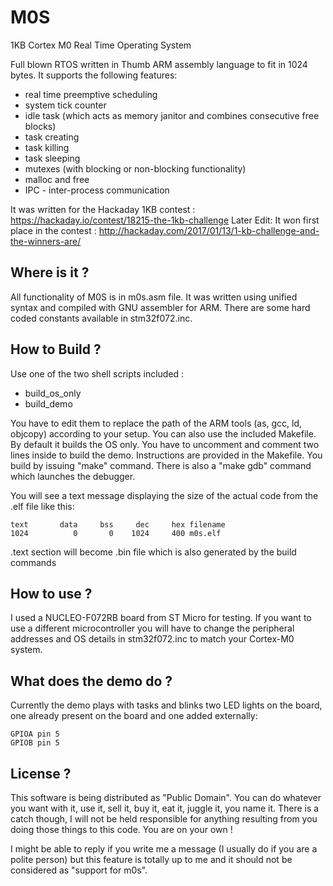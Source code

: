 # M0S
1KB Cortex M0 Real Time Operating System

Full blown RTOS written in Thumb ARM assembly language to fit in 1024 bytes.
It supports the following features:

- real time preemptive scheduling
- system tick counter
- idle task (which acts as memory janitor and combines consecutive free blocks)
- task creating
- task killing
- task sleeping
- mutexes (with blocking or non-blocking functionality)
- malloc and free
- IPC - inter-process communication

It was written for the Hackaday 1KB contest : https://hackaday.io/contest/18215-the-1kb-challenge
Later Edit: It won first place in the contest : http://hackaday.com/2017/01/13/1-kb-challenge-and-the-winners-are/

Where is it ?
-------------
All functionality of M0S is in m0s.asm file. It was written using unified syntax and compiled with GNU assembler for ARM.
There are some hard coded constants available in stm32f072.inc.

How to Build ?
--------------
Use one of the two shell scripts included :
- build_os_only
- build_demo

You have to edit them to replace the path of the ARM tools (as, gcc, ld, objcopy) according to your setup.
You can also use the included Makefile. By default it builds the OS only.
You have to uncomment and comment two lines inside to build the demo. 
Instructions are provided in the Makefile.
You build by issuing "make" command. 
There is also a "make gdb" command which launches the debugger.

You will see a text message displaying the size of the actual code from the .elf file like this:

	text	   data	    bss	    dec	    hex	filename
	1024	      0	      0	   1024	    400	m0s.elf

.text section will become .bin file which is also generated by the build commands

How to use ?
------------
I used a NUCLEO-F072RB board from ST Micro for testing. 
If you want to use a different microcontroller you will have to change the peripheral 
addresses and OS details in stm32f072.inc to match your Cortex-M0 system.

What does the demo do ?
-----------------------
Currently the demo plays with tasks and blinks two LED lights on the board, one already present 
on the board and one added externally:

	GPIOA pin 5
	GPIOB pin 5

License ?
---------
This software is being distributed as "Public Domain". You can do whatever you want with it, use it,
sell it, buy it, eat it, juggle it, you name it. There is a catch though, I will not be held responsible
for anything resulting from you doing those things to this code.
You are on your own !

I might be able to reply if you write me a message (I usually do if you are a polite person) but this 
feature is totally up to me and it should not be considered as "support for m0s".

